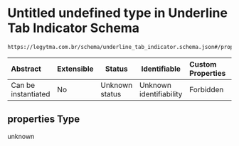 # Untitled undefined type in Underline Tab Indicator Schema

```txt
https://legytma.com.br/schema/underline_tab_indicator.schema.json#/properties
```




| Abstract            | Extensible | Status         | Identifiable            | Custom Properties | Additional Properties | Access Restrictions | Defined In                                                                                                    |
| :------------------ | ---------- | -------------- | ----------------------- | :---------------- | --------------------- | ------------------- | ------------------------------------------------------------------------------------------------------------- |
| Can be instantiated | No         | Unknown status | Unknown identifiability | Forbidden         | Allowed               | none                | [underline_tab_indicator.schema.json\*](../schema/underline_tab_indicator.schema.json "open original schema") |

## properties Type

unknown

